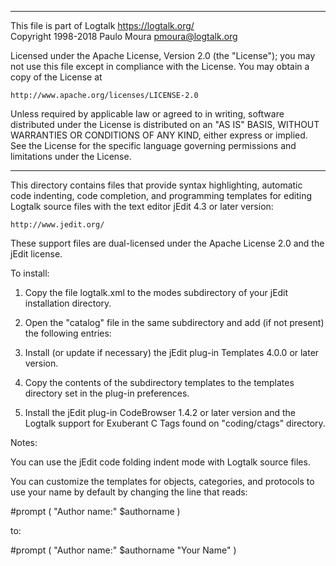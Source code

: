 ________________________________________________________________________

This file is part of Logtalk <https://logtalk.org/>  
Copyright 1998-2018 Paulo Moura <pmoura@logtalk.org>

Licensed under the Apache License, Version 2.0 (the "License");
you may not use this file except in compliance with the License.
You may obtain a copy of the License at

    http://www.apache.org/licenses/LICENSE-2.0

Unless required by applicable law or agreed to in writing, software
distributed under the License is distributed on an "AS IS" BASIS,
WITHOUT WARRANTIES OR CONDITIONS OF ANY KIND, either express or implied.
See the License for the specific language governing permissions and
limitations under the License.
________________________________________________________________________


This directory contains files that provide syntax highlighting, automatic
code indenting, code completion, and programming templates for editing 
Logtalk source files with the text editor jEdit 4.3 or later version:

	http://www.jedit.org/

These support files are dual-licensed under the Apache License 2.0 and the
jEdit license.

To install:

1.	Copy the file logtalk.xml to the modes subdirectory of your jEdit 
	installation directory.

2.	Open the "catalog" file in the same subdirectory and add (if not 
	present) the following entries:

	<MODE NAME="logtalk" FILE="logtalk.xml" FILE_NAME_GLOB="*.{lgt,logtalk}" />

3.	Install (or update if necessary) the jEdit plug-in Templates 4.0.0
	or later version.

4.	Copy the contents of the subdirectory templates to the templates 
	directory set in the plug-in preferences.

5.	Install the jEdit plug-in CodeBrowser 1.4.2 or later version and the 
	Logtalk support for Exuberant C Tags found on "coding/ctags" directory.

Notes:

You can use the jEdit code folding indent mode with Logtalk source files.

You can customize the templates for objects, categories, and protocols 
to use your name by default by changing the line that reads:

#prompt ( "Author name:" $authorname )

to:

#prompt ( "Author name:" $authorname "Your Name" )
